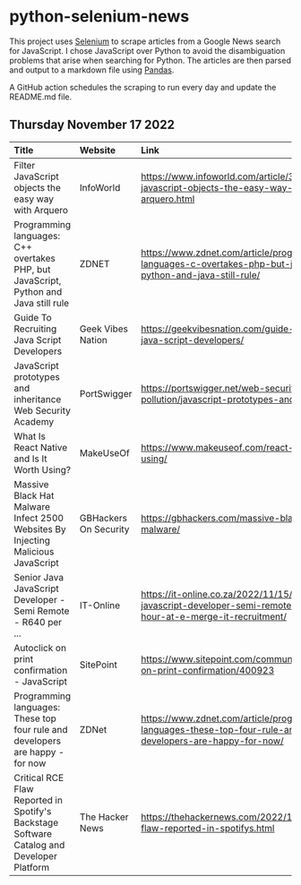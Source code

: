 # python-selenium-news

This project uses [Selenium](https://www.seleniumhq.org/) to scrape articles from a Google News search for JavaScript.
I chose JavaScript over Python to avoid the disambiguation problems that arise when searching for Python.
The articles are then parsed and output to a markdown file using [Pandas](https://pandas.pydata.org/).

A GitHub action schedules the scraping to run every day and update the README.md file.

## Thursday November 17 2022


| Title                                                                                     | Website               | Link                                                                                                                     |
|:------------------------------------------------------------------------------------------|:----------------------|:-------------------------------------------------------------------------------------------------------------------------|
| Filter JavaScript objects the easy way with Arquero                                       | InfoWorld             | https://www.infoworld.com/article/3678168/filter-javascript-objects-the-easy-way-with-arquero.html                       |
| Programming languages: C++ overtakes PHP, but JavaScript, Python and Java still rule      | ZDNET                 | https://www.zdnet.com/article/programming-languages-c-overtakes-php-but-javascript-python-and-java-still-rule/           |
| Guide To Recruiting Java Script Developers                                                | Geek Vibes Nation     | https://geekvibesnation.com/guide-to-recruiting-java-script-developers/                                                  |
| JavaScript prototypes and inheritance  Web Security Academy                               | PortSwigger           | https://portswigger.net/web-security/prototype-pollution/javascript-prototypes-and-inheritance                           |
| What Is React Native and Is It Worth Using?                                               | MakeUseOf             | https://www.makeuseof.com/react-native-worth-using/                                                                      |
| Massive Black Hat Malware Infect 2500 Websites By Injecting Malicious JavaScript          | GBHackers On Security | https://gbhackers.com/massive-black-hat-malware/                                                                         |
| Senior Java JavaScript Developer - Semi Remote - R640 per ...                             | IT-Online             | https://it-online.co.za/2022/11/15/senior-java-javascript-developer-semi-remote-r640-per-hour-at-e-merge-it-recruitment/ |
| Autoclick on print confirmation - JavaScript                                              | SitePoint             | https://www.sitepoint.com/community/t/autoclick-on-print-confirmation/400923                                             |
| Programming languages: These top four rule and developers are happy - for now             | ZDNet                 | https://www.zdnet.com/article/programming-languages-these-top-four-rule-and-developers-are-happy-for-now/                |
| Critical RCE Flaw Reported in Spotify's Backstage Software Catalog and Developer Platform | The Hacker News       | https://thehackernews.com/2022/11/critical-rce-flaw-reported-in-spotifys.html                                            |